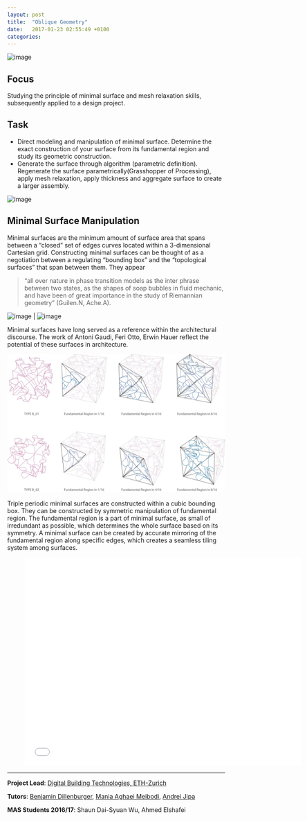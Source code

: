 ```yaml
---
layout: post
title:  "Oblique Geometry"
date:   2017-01-23 02:55:49 +0100
categories: 
---
```


![image](\assets\1701_oblique\05.jpg)

## Focus
Studying the principle of minimal surface and mesh relaxation skills, subsequently applied to a design project. 


## Task
* Direct modeling and manipulation of minimal surface. Determine the exact construction of your surface from its fundamental region and study its geometric construction.
* Generate the surface through algorithm (parametric definition). Regenerate the surface parametrically(Grasshopper of Processing), apply mesh relaxation, apply thickness and aggregate surface to create a larger assembly.

![image](\assets\1701_oblique\b09.jpg)

## Minimal Surface Manipulation
Minimal surfaces are the minimum amount of surface area that spans between a “closed” set of edges curves located within a 3-dimensional Cartesian grid. Constructing minimal surfaces can be thought of as a negotiation between a regulating “bounding box” and the “topological surfaces” that span between them. 
They appear 
> “all over nature in phase transition models as the inter phrase between two states, as the shapes of soap bubbles in fluid mechanic, and have been of great importance in the study of Riemannian geometry” (Guilen.N, Ache.A). 

![image](\assets\1701_oblique\b03.jpg) | ![image](\assets\1701_oblique\b06.jpg)

Minimal surfaces have long served as a reference within the architectural discourse. The work of Antoni Gaudi, Feri Otto, Erwin Hauer reflect the potential of these surfaces in architecture.

![image](\assets\1701_oblique\031.jpg)

Triple periodic minimal surfaces are constructed within a cubic bounding box. They can be constructed by symmetric manipulation of fundamental region. The fundamental region is a part of minimal surface, as small of irredundant as possible, which determines the whole surface based on its symmetry. A minimal surface can be created by accurate mirroring of the fundamental region along specific edges, which creates a seamless tiling system among surfaces.

<div class="video"> <figure> <iframe width="640" height="480" src="//www.youtube.com/embed/JJZp4kvAnuk" frameborder="0" allowfullscreen></iframe> </figure> </div>

-----

**Project Lead**: [Digital Building Technologies, ETH-Zurich][DBT]

**Tutors**: [Benjamin Dillenburger][BD], [Mania Aghaei Meibodi][MAE], [Andrei Jipa][AJ]

**MAS Students 2016/17**: Shaun Dai-Syuan Wu, Ahmed Elshafei


[DBT]: https://dbt.arch.ethz.ch/
[BD]: https://dbt.arch.ethz.ch/team-member/benjamin-dillenburger/
[MAE]: https://dbt.arch.ethz.ch/team-member/mania-aghaei-meibodi/
[AJ]: https://dbt.arch.ethz.ch/team-member/andrei-jipa/


